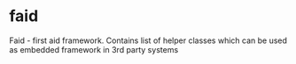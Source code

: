 faid
====

Faid - first aid framework. Contains list of helper classes which can be used as embedded framework in 3rd party systems
